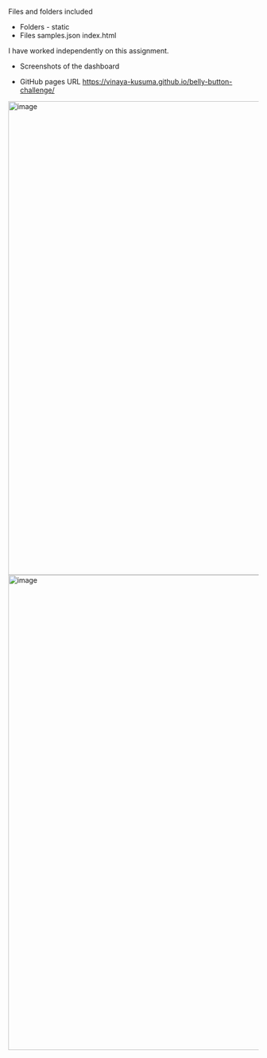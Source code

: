 Files and folders included
- Folders - static
- Files
samples.json
index.html




I have worked independently on this assignment.

- Screenshots of the dashboard

- GitHub pages URL https://vinaya-kusuma.github.io/belly-button-challenge/


<img width="952" alt="image" src="https://github.com/vinaya-kusuma/belly-button-challenge/assets/81578500/f52768d2-0742-43f5-8aeb-fd58b5d6fa38">


<img width="955" alt="image" src="https://github.com/vinaya-kusuma/belly-button-challenge/assets/81578500/fb1941a8-9de5-4f3d-8d82-a1f1a3b693d5">
